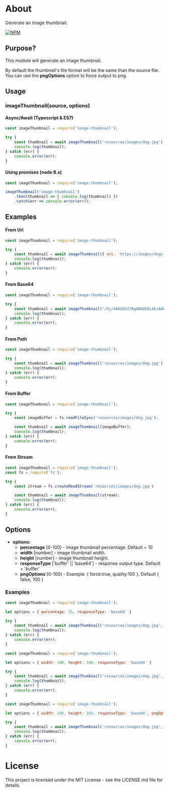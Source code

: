 # About
Generate an image thumbnail.

[![NPM](https://nodei.co/npm/image-thumbnail.png)](https://nodei.co/npm/image-thumbnail/)

## Purpose?
This module will generate an image thumbnail.

By default the thumbnail's file format will be the same than the source file. You can use the __pngOptions__ option to force output to png.

## Usage
### imageThumbnail(source, options)

#### Async/Await (Typescript & ES7)
```js
const imageThumbnail = require('image-thumbnail');

try {
    const thumbnail = await imageThumbnail('resources/images/dog.jpg');
    console.log(thumbnail);
} catch (err) {
    console.error(err);
}
```

#### Using promises (node 8.x)
```js
const imageThumbnail = require('image-thumbnail');

imageThumbnail('image-thumbnail')
    .then(thumbnail => { console.log(thumbnail) })
    .catch(err => console.error(err));
```

## Examples

#### From Uri
```js
const imageThumbnail = require('image-thumbnail');

try {
    const thumbnail = await imageThumbnail({ uri: 'https://images/dogs.jpg' });
    console.log(thumbnail);
} catch (err) {
    console.error(err);
}
```

#### From Base64
```js
const imageThumbnail = require('image-thumbnail');

try {
    const thumbnail = await imageThumbnail('/9j/4AAQSkZJRgABAQEBLAEsAAD/4QEERXhpZgAA==');
    console.log(thumbnail);
} catch (err) {
    console.error(err);
}
```

#### From Path
```js
const imageThumbnail = require('image-thumbnail');

try {
    const thumbnail = await imageThumbnail('resources/images/dog.jpg');
    console.log(thumbnail);
} catch (err) {
    console.error(err);
}
```

#### From Buffer
```js
const imageThumbnail = require('image-thumbnail');

try {
    const imageBuffer = fs.readFileSync('resources/images/dog.jpg');

    const thumbnail = await imageThumbnail(imageBuffer);
    console.log(thumbnail);
} catch (err) {
    console.error(err);
}
```

#### From Stream
```js
const imageThumbnail = require('image-thumbnail');
const fs = require('fs');

try {
    const stream = fs.createReadStream('resources/images/dog.jpg')

    const thumbnail = await imageThumbnail(stream);
    console.log(thumbnail);
} catch (err) {
    console.error(err);
}
```

## Options

- __options:__
  - __percentage__ [0-100] - image thumbnail percentage. Default = 10
  - __width__ [number] - image thumbnail width.
  - __height__ [number] - image thumbnail height.
  - __responseType__ ['buffer' || 'base64'] - response output type. Default = 'buffer'
  - __pngOptions__ [0-100] - Example: { force:true, quality:100 }. Default { false, 100 }

### Examples
```js
const imageThumbnail = require('image-thumbnail');

let options = { percentage: 25, responseType: 'base64' }

try {
    const thumbnail = await imageThumbnail('resources/images/dog.jpg', options);
    console.log(thumbnail);
} catch (err) {
    console.error(err);
}
```

```js
const imageThumbnail = require('image-thumbnail');

let options = { width: 100, height: 100, responseType: 'base64' }

try {
    const thumbnail = await imageThumbnail('resources/images/dog.jpg', options);
    console.log(thumbnail);
} catch (err) {
    console.error(err);
}
```

```js
const imageThumbnail = require('image-thumbnail');

let options = { width: 100, height: 100, responseType: 'base64', pngOptions: { force:true, quality:90 } }

try {
    const thumbnail = await imageThumbnail('resources/images/dog.jpg', options);
    console.log(thumbnail);
} catch (err) {
    console.error(err);
}
```

# License
This project is licensed under the MIT License - see the LICENSE.md file for details.

